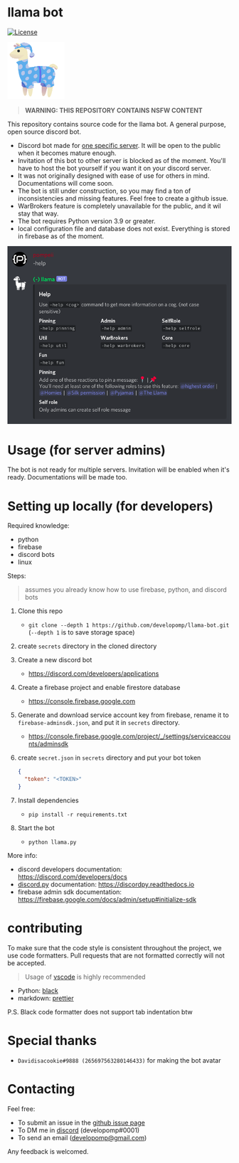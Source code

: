 # llama bot

[![License](https://img.shields.io/github/license/developomp/llama-bot?style=flat-square)](https://opensource.org/licenses/MIT)

![llama logo](logo.png)

> **WARNING: THIS REPOSITORY CONTAINS NSFW CONTENT**

This repository contains source code for the llama bot.
A general purpose, open source discord bot.

- Discord bot made for [one specific server](https://dsc.gg/llama). It will be open to the public when it becomes mature enough.
- Invitation of this bot to other server is blocked as of the moment. You'll have to host the bot yourself if you want it on your discord server.
- It was not originally designed with ease of use for others in mind. Documentations will come soon.
- The bot is still under construction, so you may find a ton of inconsistencies and missing features. Feel free to create a github issue.
- WarBrokers feature is completely unavailable for the public, and it wil stay that way.
- The bot requires Python version 3.9 or greater.
- local configuration file and database does not exist. Everything is stored in firebase as of the moment.

![example](example.png)

# Usage (for server admins)

The bot is not ready for multiple servers. Invitation will be enabled when it's ready. Documentations will be made too.

# Setting up locally (for developers)

Required knowledge:

- python
- firebase
- discord bots
- linux

Steps:

> assumes you already know how to use firebase, python, and discord bots

1. Clone this repo
   - `git clone --depth 1 https://github.com/developomp/llama-bot.git` (`--depth 1` is to save storage space)
2. create `secrets` directory in the cloned directory
3. Create a new discord bot
   - https://discord.com/developers/applications
4. Create a firebase project and enable firestore database
   - https://console.firebase.google.com
5. Generate and download service account key from firebase, rename it to `firebase-adminsdk.json`, and put it in `secrets` directory.
   - https://console.firebase.google.com/project/_/settings/serviceaccounts/adminsdk
6. create `secret.json` in `secrets` directory and put your bot token
   ```json
   {
     "token": "<TOKEN>"
   }
   ```
7. Install dependencies

   - `pip install -r requirements.txt`

8. Start the bot
   - `python llama.py`

More info:

- discord developers documentation: https://discord.com/developers/docs
- [discord.py](https://github.com/Rapptz/discord.py) documentation: https://discordpy.readthedocs.io
- firebase admin sdk documentation: https://firebase.google.com/docs/admin/setup#initialize-sdk

# contributing

To make sure that the code style is consistent throughout the project, we use code formatters. Pull requests that are not formatted correctly will not be accepted.

> Usage of [vscode](https://code.visualstudio.com) is highly recommended

- Python: [black](https://github.com/psf/black)
- markdown: [prettier](https://prettier.io)

P.S. Black code formatter does not support tab indentation btw

# Special thanks

- `Davidisacookie#9888 (265697563280146433)` for making the bot avatar

# Contacting

Feel free:

- To submit an issue in the [github issue page](https://github.com/developomp/llama-bot/issues)
- To DM me in [discord](https://discord.com) (developomp#0001)
- To send an email (developomp@gmail.com)

Any feedback is welcomed.
